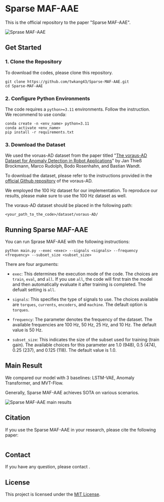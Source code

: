 # Sparse MAF-AAE
This is the official repository to the paper "Sparse MAF-AAE".

![Sprase MAF-AAE](https://drive.google.com/file/d/11wAkPHjmHGcS5Q_Lvbt5E9fxoRKMP8Ns/view?usp=share_link)

## Get Started
### 1. Clone the Repository
To download the codes, please clone this repository.
```
git clone https://github.com/twkang43/Sparse-MAF-AAE.git
cd Sparse-MAF-AAE
```

### 2. Configure Python Environments
The code requires a `python>=3.11` environments. Follow the instruction.<br/>
We recommend to use conda:
```
conda create -n <env_name> python=3.11
conda activate <env_name>
pip install -r requirements.txt 
```

### 3. Download the Dataset
We used the voruas-AD dataset from the paper titled "[The voraus-AD Dataset for Anomaly Detection in Robot Applications](https://ieeexplore.ieee.org/abstract/document/10315239)" by Jan Thieß Brockmann, Marco Rudolph, Bodo Rosenhahn, and Bastian Wandt.

To download the dataset, please refer to the instructions provided in the [official Github repository](https://github.com/vorausrobotik/voraus-ad-dataset) of the voraus-AD.

We employed the 100 Hz dataset for our implementation.
To reproduce our results, please make sure to use the 100 Hz dataset as well.

The voraus-AD dataset should be placed in the following path:
```
<your_path_to_the_code>/dataset/voraus-AD/
```

## Running Sparse MAF-AAE
You can run Sprase MAF-AAE with the following instructions:
```
python main.py --exec <exec> --signals <signals> --frequency <frequency> --subset_size <subset_size>
```

There are four arguments:

- `exec`: This determines the execution mode of the code. The choices are `train`, `eval`, and `all`. If you use `all`, the code will first train the model and then automatically evaluate it after training is completed. The defualt setting is `all`.

- `signals`: This specifies the type of signals to use. The choices available are `torques`, `currents`, `encoders`, and `machine`. The default option is `torques`.

- `frequency`: The parameter denotes the frequency of the dataset. The available frequencies are 100 Hz, 50 Hz, 25 Hz, and 10 Hz. The default value is 50 Hz.

- `subset_size`: This indicates the size of the subset used for training (train gain). The available choices for this parameter are 1.0 (948), 0.5 (474), 0.25 (237), and 0.125 (118). The default value is 1.0.

## Main Result
We compared our model with 3 baselines: LSTM-VAE, Anomaly Transformer, and MVT-Flow.

Generally, Sparse MAF-AAE achieves SOTA on various scenarios.

![Sparse MAF-AAE main results](https://lh3.googleusercontent.com/fife/ALs6j_FXH54FKYZTbVFA1suekJqma6NcZQrA3CQl9SO1Cpe5pXnayGDG0T1xWyzuRHmOnEkVowlhQtHOaBontAdgf5sbycG6o2bkgkcB-aatGPkJbD61a2z16lZc026K1GzuPrWe3FFNyc29Tz__XV_sdxPTnnFCARtv-KGZj6ccqPyqQUw4l8aNS7cznw9KS1zcGlmK7kHM7wZ-9B0V4Xb9bESBnlgJXGF1bF6FIB8pV9FcnlYCAERlM0fGnIq74iw6HB0FtWjroYAbd1hT7BWIyq7DKGC6uablhPFN_TXjfMTY-CsGnDGqQcEqrLgAaLVLt9mDCPdxPO2o72qPJ0iiaIPYPHo-cXRrpExAze4phi3LLj5CDyswAz7jtu7o3VjN4rJ5RTdd13Lc82x7TbbIhRVddwbjl4iNcdeBgfqsoqOKaSDb0teAWJtFd1LrcP-OtVeUtba2c5-SifG2Gvz72crhcbtzOWaxKPtPSYluXcvVuhEITXCS2YbCQMmiZx0llA82k30oMTdq23xgjLOeZowMXr7ksH4a_HI3xzr0GU90LM8Gl-cONgnXGSZTlrK6Rk4lQlUHyL_GLHHCFkgD1V9k3JzE_Q6giP709g4H-yjejydCynw3YgU838D_w_5DkD2oQkToTtk0E8Z3QBVMoUET4Zs0cOoQTvwe3_jF8hWaG4fXzVmTG9HmnNgHgf3lgACVHGPBDLaUQ66ILFwhHqvBwweVFpFy0M6BAJfUarzCOSaF2gT_w3ddgb5aDGUMDg43CUaFID7c57cuwSzRGzQCDSVzrQBjFa6ZTF8XrCH3pZFKBBpcBQcShcjBDDuRTVWLGB8eBuFkvAIxX40Ptu14-eTMGVSOEbxWZp4x5g27JCCnNWqTKvGIfVF37IUR5-ZQlOGIVIbVrHvC4W4GZs1NLN3o2xr9Z1au_FKB2akGrkHM5pF2HPm9CJu1aqWc3e-OVSEWDLEnKxgnOzKVp2-98t33NGbK1353HpKgGYou68TiHdeSu0mqKCcqWqCPOvuAXuG8T_zXtgxRWb-AIU4HsQQHFgAaliWiMDVt2Nib2F1t_PfLU0C3CtVgi6XgJV8NgforjcMsc7_koZ6LlQDLFUtHxpRP5tjcL-x7QCEo_laETnA5OJnuueCaqGV9sC1ccLdV3fYXJtvfXS5q9rG6PNcjWFYs_Srv_hJRZED2N3SbXPYTy1bAlAFGrJspYbVFD9beU98rtqU80bIqIadhiDBGS5gerb5zVrBuqu-7mU7uxrTm9iwSvVgIRvAsWNJ2ioJtY15wmdKQVKduaKD_J3aIGgZP0eVpy34evaOek6ru_PU64NC-n4LXXtGRLmHzZN0QbLML6WnLbm7U_kgr6tuip_mx_gh4ncdn6jsGXT8KVrcFbBlpan81ezw2U-EWJDMtJpZivEPHd23_P7HOMtQ4a31jwt9jGlGT_2T1TKeJH5N8BFF093S385j7HuZL_-KEBDbTS4PelXRG0BpRtZZhW94674pmHxDybkJfAcf3bcPT7m4ZFSLj1YLaXxOfMO4BgAOA_VxHhtLyFN3bgC3ulrAha0VyICioVTaZQcsGtMONIKodZPPqMxNNcQD6bfLTnt9W0A3IMIwqIXl91Qjo3iLna6dilwJxar2KTsMnMgCKLtVW5wqBldqMbzO-ISEi0Fa4-MlAfml9N8Ur6FNd8g=w2880-h1500)

## Citation
If you use the Sparse MAF-AAE in your research, please cite the following paper:
```
```

## Contact
If you have any question, please contact .

## License 
This project is licensed under the [MIT License](./LICENSE).
